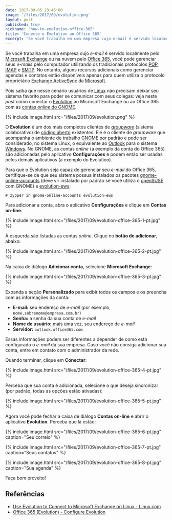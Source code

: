```yaml
---
date: 2017-09-05 23:45:00
image: '/files/2017/09/evolution.png'
layout: post
published: true
nickname: 'how-to-evolution-office-365'
title: 'Conecte o Evolution ao Office 365'
excerpt: 'Se você trabalha em uma empresa cujo e-mail é servido localmente pelo Microsoft Exchange ou na nuvem pelo Office 365, você pode gerenciar seus e-mails pelo computador utilizando os tradicionais protocolos POP, IMAP e SMTP. No entanto, alguns recursos adicionais como gerenciar agendas e contatos estão disponíveis apenas para quem utiliza o protocolo proprietário Exchange ActiveSync da Microsoft. Pois saiba que nesse cenário usuários de Linux não precisam deixar seu sistema favorito para poder se comunicar com seus colegas: veja neste post como conectar o Evolution ao Microsoft Exchange ou ao Office 365 com as contas online do GNOME.'
---
```


Se você trabalha em uma empresa cujo *e-mail* é servido localmente pelo [Microsoft Exchange][exchange] ou na nuvem pelo [Office 365][office-365], você pode gerenciar seus *e-mails* pelo computador utilizando os tradicionais protocolos [POP], [IMAP] e [SMTP]. No entanto, alguns recursos adicionais como gerenciar agendas e contatos estão disponíveis apenas para quem utiliza o protocolo proprietário [Exchange ActiveSync][activesync] da [Microsoft].

Pois saiba que nesse cenário usuários de [Linux] não precisam deixar seu sistema favorito para poder se comunicar com seus colegas: veja neste *post* como conectar o [Evolution] ao Microsoft Exchange ou ao Office 365 com as [contas *online* do GNOME][goa].

{% include image.html src="/files/2017/09/evolution.png" %}

O **Evolution** é um dos mais completos clientes de [*groupware*][groupware] (sistema colaborativo) de [código aberto][opensource] existentes. Ele é o cliente de *groupware* que acompanha o ambiente de trabalho [GNOME] por padrão e pode ser considerado, no sistema Linux, o equivalente ao [Outlook] para o sistema [Windows]. No GNOME, as contas *online* (a exemplo da conta do Office 365) são adicionadas pelo aplicativo **Configurações** e podem então ser usadas pelos demais aplicativos (a exemplo do Evolution).

Para que o Evolution seja capaz de gerenciar seu *e-mail* do Office 365, certifique-se de que seu sistema possua instalados os pacotes [gnome-online-accounts][sw-gnome-online-accounts] (deve vir instalado por padrão se você utiliza o [openSUSE] com GNOME) e [evolution-ews][sw-evolution-ews]:

```
# zypper in gnome-online-accounts evolution-ews
```

Para adicionar a conta, abra o aplicativo **Configurações** e clique em **Contas on-line**:

{% include image.html src="/files/2017/09/evolution-office-365-1-pt.jpg" %}

À esquerda são listadas as contas *online*. Clique no **botão de adicionar**, abaixo:

{% include image.html src="/files/2017/09/evolution-office-365-2-pt.jpg" %}

Na caixa de diálogo **Adicionar conta**, selecione **Microsoft Exchange**:

{% include image.html src="/files/2017/09/evolution-office-365-3-pt.jpg" %}

Expanda a seção **Personalizado** para exibir todos os campos e os preencha com as informações da conta:

- **E-mail:** seu endereço de *e-mail* (por exemplo, `nome.sobrenome@empresa.com.br`)
- **Senha:** a senha da sua conta de *e-mail*
- **Nome de usuário:** mais uma vez, seu endereço de *e-mail*
- **Servidor:** `outlook.office365.com`

Essas informações podem ser diferentes a depender de como está configurado o *e-mail* da sua empresa. Caso você não consiga adicionar sua conta, entre em contato com o administrador da rede.

Quando terminar, clique em **Conectar**:

{% include image.html src="/files/2017/09/evolution-office-365-4-pt.jpg" %}

Perceba que sua conta é adicionada, selecione o que deseja sincronizar (por padrão, todas as opções estão ativadas):

{% include image.html src="/files/2017/09/evolution-office-365-5-pt.jpg" %}

Agora você pode fechar a caixa de diálogo **Contas on-line** e abrir o aplicativo **Evolution**. Perceba que lá estão:

{% include image.html src="/files/2017/09/evolution-office-365-6-pt.jpg" caption="Seu correio" %}

{% include image.html src="/files/2017/09/evolution-office-365-7-pt.jpg" caption="Seus contatos" %}

{% include image.html src="/files/2017/09/evolution-office-365-8-pt.jpg" caption="Sua agenda" %}

Faça bom proveito!

## Referências

- [Use Evolution to Connect to Microsoft Exchange on Linux - Linux.com][linux.com]
- [Office 365 (Evolution) - Configure Evolution][kb.wisc.edu]

[exchange]:                 https://products.office.com/pt-BR/exchange
[office-365]:               https://portal.office.com
[POP]:                      https://pt.wikipedia.org/wiki/Post_Office_Protocol
[IMAP]:                     https://pt.wikipedia.org/wiki/Internet_Message_Access_Protocol
[SMTP]:                     https://pt.wikipedia.org/wiki/Simple_Mail_Transfer_Protocol
[activesync]:               https://technet.microsoft.com/en-us/library/dn551174(v=exchg.150).aspx
[Microsoft]:                https://www.microsoft.com/pt-br
[linux]:                    https://www.vivaolinux.com.br/linux
[Evolution]:                https://wiki.gnome.org/Apps/Evolution
[goa]:                      https://wiki.gnome.org/Projects/GnomeOnlineAccounts
[groupware]:                https://pt.wikipedia.org/wiki/Software_colaborativo
[opensource]:               https://pt.wikipedia.org/wiki/Software_de_código_aberto
[GNOME]:                    https://www.gnome.org
[Outlook]:                  https://products.office.com/pt-br/outlook
[Windows]:                  https://www.microsoft.com/pt-br/windows
[sw-gnome-online-accounts]: https://software.opensuse.org/package/gnome-online-accounts
[openSUSE]:                 https://www.opensuse.org
[sw-evolution-ews]:         https://software.opensuse.org/package/evolution-ews
[linux.com]:                https://www.linux.com/learn/use-evolution-connect-microsoft-exchange-linux
[kb.wisc.edu]:              https://kb.wisc.edu/helpdesk/page.php?id=28462
